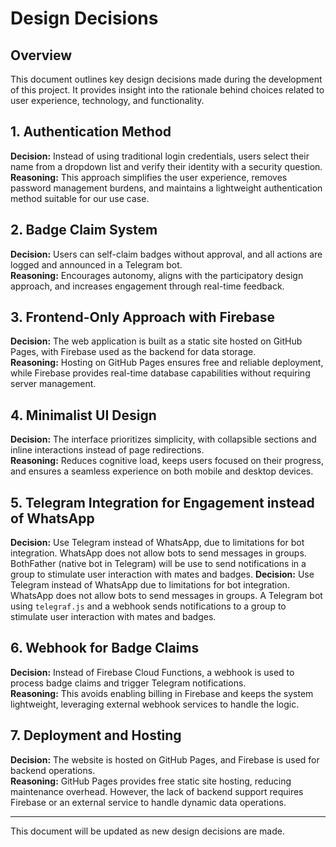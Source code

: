 # Design Decisions

## Overview  
This document outlines key design decisions made during the development of this project. It provides insight into the rationale behind choices related to user experience, technology, and functionality.

## 1. Authentication Method  
**Decision:** Instead of using traditional login credentials, users select their name from a dropdown list and verify their identity with a security question.  
**Reasoning:** This approach simplifies the user experience, removes password management burdens, and maintains a lightweight authentication method suitable for our use case.  

## 2. Badge Claim System  
**Decision:** Users can self-claim badges without approval, and all actions are logged and announced in a Telegram bot.  
**Reasoning:** Encourages autonomy, aligns with the participatory design approach, and increases engagement through real-time feedback.  

## 3. Frontend-Only Approach with Firebase  
**Decision:** The web application is built as a static site hosted on GitHub Pages, with Firebase used as the backend for data storage.  
**Reasoning:** Hosting on GitHub Pages ensures free and reliable deployment, while Firebase provides real-time database capabilities without requiring server management.  

## 4. Minimalist UI Design  
**Decision:** The interface prioritizes simplicity, with collapsible sections and inline interactions instead of page redirections.  
**Reasoning:** Reduces cognitive load, keeps users focused on their progress, and ensures a seamless experience on both mobile and desktop devices.  

## 5. Telegram Integration for Engagement instead of WhatsApp
**Decision:** Use Telegram instead of WhatsApp, due to limitations for bot integration. WhatsApp does not allow bots to send messages in groups. BothFather (native bot in Telegram) will be use to send notifications in a group to stimulate  user interaction with mates and badges. 
**Decision:** Use Telegram instead of WhatsApp due to limitations for bot integration. WhatsApp does not allow bots to send messages in groups. A Telegram bot using `telegraf.js` and a webhook sends notifications to a group to stimulate user interaction with mates and badges.  

## 6. Webhook for Badge Claims  
**Decision:** Instead of Firebase Cloud Functions, a webhook is used to process badge claims and trigger Telegram notifications.  
**Reasoning:** This avoids enabling billing in Firebase and keeps the system lightweight, leveraging external webhook services to handle the logic.

## 7. Deployment and Hosting  
**Decision:** The website is hosted on GitHub Pages, and Firebase is used for backend operations.  
**Reasoning:** GitHub Pages provides free static site hosting, reducing maintenance overhead. However, the lack of backend support requires Firebase or an external service to handle dynamic data operations.

---

This document will be updated as new design decisions are made.
